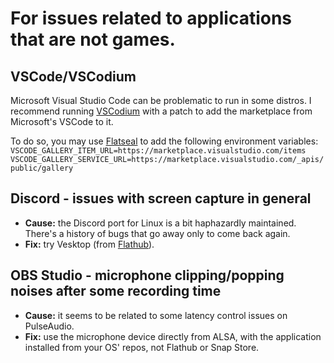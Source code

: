# For issues related to applications that are not games.

## VSCode/VSCodium
Microsoft Visual Studio Code can be problematic to run in some distros. I recommend running [VSCodium](https://flathub.org/apps/com.vscodium.codium) with a patch to add the marketplace from Microsoft's VSCode to it.

To do so, you may use [Flatseal](https://flathub.org/apps/com.github.tchx84.Flatseal) to add the following environment variables:
`VSCODE_GALLERY_ITEM_URL=https://marketplace.visualstudio.com/items`\
`VSCODE_GALLERY_SERVICE_URL=https://marketplace.visualstudio.com/_apis/public/gallery`

## Discord - issues with screen capture in general
- **Cause:** the Discord port for Linux is a bit haphazardly maintained. There's a history of bugs that go away only to come back again.
- **Fix:** try Vesktop (from [Flathub](https://flathub.org/apps/dev.vencord.Vesktop)).

## OBS Studio - microphone clipping/popping noises after some recording time
- **Cause:** it seems to be related to some latency control issues on PulseAudio.
- **Fix:** use the microphone device directly from ALSA, with the application installed from your OS' repos, not Flathub or Snap Store.

